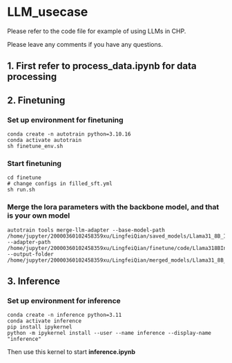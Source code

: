 # LLM_usecase

Please refer to the code file for example of using LLMs in CHP.

Please leave any comments if you have any questions. 

## 1. First refer to **process_data.ipynb** for data processing

## 2. Finetuning

### Set up environment for finetuning
```
conda create -n autotrain python=3.10.16
conda activate autotrain
sh finetune_env.sh
```

### Start finetuning

```
cd finetune
# change configs in filled_sft.yml
sh run.sh
```

### Merge the lora parameters with the backbone model, and that is your own model 
```
autotrain tools merge-llm-adapter --base-model-path /home/jupyter/20000360102458359xu/LingfeiQian/saved_models/Llama31_8B_Instruct --adapter-path /home/jupyter/20000360102458359xu/LingfeiQian/finetune/code/Llama318BInstructCONVFINQAtrain11e4/ --output-folder /home/jupyter/20000360102458359xu/LingfeiQian/merged_models/Llama31_8B_Instruct_merged
```

## 3. Inference

### Set up environment for inference
```
conda create -n inference python=3.11
conda activate inference
pip install ipykernel
python -m ipykernel install --user --name inference --display-name "inference"
```
Then use this kernel to start **inference.ipynb**